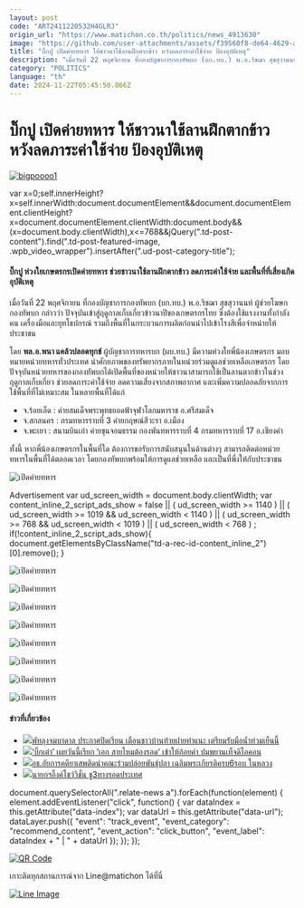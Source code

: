 ```yaml
---
layout: post
code: "ART2411220532H4GLRJ"
origin_url: "https://www.matichon.co.th/politics/news_4913630"
image: "https://github.com/user-attachments/assets/f39560f8-de64-4629-a7d1-f582fb430f5c"
title: "บิ๊กปู เปิดค่ายทหาร ให้ชาวนาใช้ลานฝึกตากข้าว หวังลดภาระค่าใช้จ่าย ป้องอุบัติเหตุ"
description: "เมื่อวันที่ 22 พฤศจิกายน ที่กองบัญชาการกองทัพบก (บก.ทบ.) พ.อ.ริชฌา สุขสุวานนท์ ผู้ช่วยโฆษกกองทัพบก กล่าวว่า"
category: "POLITICS"
language: "th"
date: 2024-11-22T05:45:50.866Z
---
```


# บิ๊กปู เปิดค่ายทหาร ให้ชาวนาใช้ลานฝึกตากข้าว หวังลดภาระค่าใช้จ่าย ป้องอุบัติเหตุ

[![](https://www.matichon.co.th/wp-content/uploads/2024/11/bigpoooo1.jpg "bigpoooo1")](https://www.matichon.co.th/wp-content/uploads/2024/11/bigpoooo1.jpg)

var x=0;self.innerHeight?x=self.innerWidth:document.documentElement&&document.documentElement.clientHeight?x=document.documentElement.clientWidth:document.body&&(x=document.body.clientWidth),x<=768&&jQuery(".td-post-content").find(".td-post-featured-image, .wpb\_video\_wrapper").insertAfter(".ud-post-category-title");

#### **บิ๊กปู ห่วงใยเกษตรกรเปิดค่ายทหาร ช่วยชาวนาใช้ลานฝึกตากข้าว ลดภาระค่าใช้จ่าย และพื้นที่ที่เสี่ยงเกิดอุบัติเหตุ**

เมื่อวันที่ 22 พฤศจิกายน ที่กองบัญชาการกองทัพบก (บก.ทบ.) พ.อ.ริชฌา สุขสุวานนท์ ผู้ช่วยโฆษกกองทัพบก กล่าวว่า ปัจจุบันเข้าสู่ฤดูกาลเก็บเกี่ยวข้าวนาปีของเกษตรกรไทย ซึ่งต้องใช้แรงงานทั้งกำลังคน เครื่องมือและยุทโธปกรณ์ รวมถึงพื้นที่ในกระบวนการผลิตก่อนนำไปเข้าโรงสีเพื่อจำหน่ายให้ประชาชน

โดย **พล.อ.พนา แคล้วปลอดทุกข์** ผู้บัญชาการทหารบก (ผบ.ทบ.) มีความห่วงใยพี่น้องเกษตรกร มอบหมายหน่วยทหารทั่วประเทศ นำศักยภาพของทรัพยากรภายในหน่วยร่วมดูแลช่วยเหลือเกษตรกร โดยปัจจุบันหน่วยทหารของกองทัพบกได้เปิดพื้นที่ของหน่วยให้ชาวนาสามารถใช้เป็นลานตากข้าวในช่วงฤดูกาลเก็บเกี่ยว ช่วยลดภาระค่าใช้จ่าย ลดความเสี่ยงจากสภาพอากาศ และเพิ่มความปลอดภัยจากการใช้พื้นที่ที่ไม่เหมาะสม ในหลายพื้นที่ได้แก่

*   จ.ร้อยเอ็ด : ค่ายสมเด็จพระพุทธยอดฟ้าจุฬาโลกมหาราช อ.ศรีสมเด็จ
*   จ.สกลนคร : กรมทหารราบที่ 3 ค่ายกฤษณ์สีวะรา อ.เมือง
*   จ.พะเยา : สนามบินเก่า ค่ายขุนจอมธรรม กองพันทหารราบที่ 4 กรมทหารราบที่ 17 อ.เชียงคำ

ทั้งนี้ หากพี่น้องเกษตรกรในพื้นที่ใด ต้องการขอรับการสนับสนุนในด้านต่างๆ สามารถติดต่อหน่วยทหารในพื้นที่ได้ตลอดเวลา โดยกองทัพบกพร้อมให้การดูแลช่วยเหลือ และเป็นที่พึ่งให้กับประชาชน

![เปิดค่ายทหาร](https://www.matichon.co.th/wp-content/uploads/2024/11/876079_0.jpg)

Advertisement var ud\_screen\_width = document.body.clientWidth; var content\_inline\_2\_script\_ads\_show = false || ( ud\_screen\_width >= 1140 ) || ( ud\_screen\_width >= 1019 && ud\_screen\_width < 1140 ) || ( ud\_screen\_width >= 768 && ud\_screen\_width < 1019 ) || ( ud\_screen\_width < 768 ) ; if(!content\_inline\_2\_script\_ads\_show){ document.getElementsByClassName("td-a-rec-id-content\_inline\_2")\[0\].remove(); }

![เปิดค่ายทหาร](https://www.matichon.co.th/wp-content/uploads/2024/11/876081_0.jpg)

![เปิดค่ายทหาร](https://www.matichon.co.th/wp-content/uploads/2024/11/876088_0.jpg)

![เปิดค่ายทหาร](https://www.matichon.co.th/wp-content/uploads/2024/11/876090_0.jpg)

![เปิดค่ายทหาร](https://www.matichon.co.th/wp-content/uploads/2024/11/876092_0.jpg)

![เปิดค่ายทหาร](https://www.matichon.co.th/wp-content/uploads/2024/11/876072_0.jpg)

![เปิดค่ายทหาร](https://www.matichon.co.th/wp-content/uploads/2024/11/876075_0.jpg)

![เปิดค่ายทหาร](https://www.matichon.co.th/wp-content/uploads/2024/11/876083_0.jpg)

![เปิดค่ายทหาร](https://www.matichon.co.th/wp-content/uploads/2024/11/876093_0.jpg)

#### ข่าวที่เกี่ยวข้อง

*   [![](https://www.matichon.co.th/wp-content/uploads/2024/11/pt728-6.jpg)พัทลุงจมบาดาล ประกาศปิดเรียน เตือนชาวบ้านท้ายฝายท่าแนะ เตรียมรับมือน้ำท่วมเย็นนี้](https://www.matichon.co.th/region/news_4913661)
*   [![](https://www.matichon.co.th/wp-content/uploads/2024/11/978932.jpg)‘บิ๊กเต่า’ เผยวันนี้เรียก ’เอก สายไหมต้องรอด‘ เข้าให้ถ้อยคำ ปมพยานเท็จดิไอคอน](https://www.matichon.co.th/local/crime/news_4913662)
*   [![](https://www.matichon.co.th/wp-content/uploads/2024/11/S__4555066_0.jpg)อธ.อัยการคดียาเสพติดนำคณะร่วมปล่อยพันธุ์ปลา เฉลิมพระเกียรติครบ6รอบ ในหลวง](https://www.matichon.co.th/local/news_4913663)
*   [![](https://www.matichon.co.th/wp-content/uploads/2024/11/นายก.jpg)นายกฯอิ๊งค์โชว์วิชั่น ชู3ทางรอดประเทศ](https://www.matichon.co.th/politics/news_4912225)

document.querySelectorAll(".relate-news a").forEach(function(element) { element.addEventListener("click", function() { var dataIndex = this.getAttribute("data-index"); var dataUrl = this.getAttribute("data-url"); dataLayer.push({ "event": "track\_event", "event\_category": "recommend\_content", "event\_action": "click\_button", "event\_label": dataIndex + " | " + dataUrl }); }); });

[![QR Code](https://www.matichon.co.th/wp-content/uploads/2023/07/wob1371z.jpg)](https://lin.ee/ht0nDxX)

เกาะติดทุกสถานการณ์จาก Line@matichon ได้ที่นี่

[![Line Image](https://www.matichon.co.th/wp-content/uploads/2023/07/th.png)](https://lin.ee/ht0nDxX)